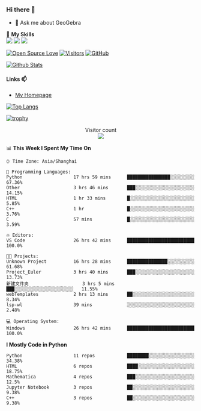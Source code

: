 ### Hi there 👋

<!--
**wuyudi/wuyudi** is a ✨ _special_ ✨ repository because its `README.md` (this file) appears on your GitHub profile.

Here are some ideas to get you started:

- 🔭 I’m currently working on ...
- 🌱 I’m currently learning ...
- 👯 I’m looking to collaborate on ...
- 🤔 I’m looking for help with ...

- 📫 How to reach me: ...
- 😄 Pronouns: ...
- ⚡ Fun fact: ...
-->

- 💬 Ask me about GeoGebra

🌟 **My Skills**  
![](https://img.shields.io/badge/-Python-3e74a2?style=flat-square&logo=Python&logoColor=fff)
![](https://img.shields.io/badge/-Mathematica-3e74a2?style=flat-square&logo=Wolfram&logoColor=fff)
![](https://img.shields.io/badge/-C%2B%2B-3e74a2?style=flat-square&logo=C%2B%2B&logoColor=fff)

[![Open Source Love](https://badges.frapsoft.com/os/v1/open-source.svg?v=103)](https://github.com/wuyudi/)
[![Visitors](https://visitor-badge.glitch.me/badge?page_id=wuyudi.wuyudi)](https://github.com/wuyudi/)
[![GitHub](https://img.shields.io/github/followers/wuyudi.svg?lable=GitHub&style=social)](https://github.com/wuyudi/)

[![Github Stats](https://github-readme-stats.vercel.app/api?username=wuyudi&show_icons=true)](https://github.com/wuyudi/)

#### Links 📫

* [My Homepage](https://wuyudi.github.io/blog/)

[![Top Langs](https://github-readme-stats.vercel.app/api/top-langs/?username=wuyudi&hide=HTML,jupyter%20notebook&layout=compact)](https://github.com/wuyudi/github-readme-stats)

[![trophy](https://github-profile-trophy.vercel.app/?username=wuyudi&theme=onedark)](https://github.com/ryo-ma/github-profile-trophy)

<p align="center"> 
  Visitor count<br>
  <img src="https://profile-counter.glitch.me/wuyudi/count.svg" />
</p>

<!--START_SECTION:waka-->
📊 **This Week I Spent My Time On** 

```text
⌚︎ Time Zone: Asia/Shanghai

💬 Programming Languages: 
Python                   17 hrs 59 mins      ████████████████░░░░░░░░░   67.36% 
Other                    3 hrs 46 mins       ███░░░░░░░░░░░░░░░░░░░░░░   14.15% 
HTML                     1 hr 33 mins        █░░░░░░░░░░░░░░░░░░░░░░░░   5.85% 
C++                      1 hr                █░░░░░░░░░░░░░░░░░░░░░░░░   3.76% 
C                        57 mins             █░░░░░░░░░░░░░░░░░░░░░░░░   3.59%

🔥 Editors: 
VS Code                  26 hrs 42 mins      █████████████████████████   100.0%

🐱‍💻 Projects: 
Unknown Project          16 hrs 28 mins      ███████████████░░░░░░░░░░   61.68% 
Project_Euler            3 hrs 40 mins       ███░░░░░░░░░░░░░░░░░░░░░░   13.73% 
新建文件夹                    3 hrs 5 mins        ███░░░░░░░░░░░░░░░░░░░░░░   11.55% 
webTemplates             2 hrs 13 mins       ██░░░░░░░░░░░░░░░░░░░░░░░   8.34% 
lsp-wl                   39 mins             ░░░░░░░░░░░░░░░░░░░░░░░░░   2.48%

💻 Operating System: 
Windows                  26 hrs 42 mins      █████████████████████████   100.0%

```

**I Mostly Code in Python** 

```text
Python                   11 repos            ████████░░░░░░░░░░░░░░░░░   34.38% 
HTML                     6 repos             ████░░░░░░░░░░░░░░░░░░░░░   18.75% 
Mathematica              4 repos             ███░░░░░░░░░░░░░░░░░░░░░░   12.5% 
Jupyter Notebook         3 repos             ██░░░░░░░░░░░░░░░░░░░░░░░   9.38% 
C++                      3 repos             ██░░░░░░░░░░░░░░░░░░░░░░░   9.38%

```



<!--END_SECTION:waka-->

